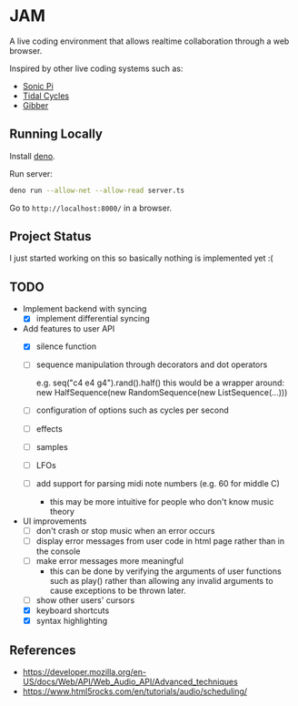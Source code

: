 # JAM

A live coding environment that allows realtime collaboration through a web browser.

Inspired by other live coding systems such as:
- [Sonic Pi](https://sonic-pi.net/)
- [Tidal Cycles](https://tidalcycles.org/)
- [Gibber](https://github.com/gibber-cc/gibber)

## Running Locally

Install [deno](https://deno.land/).

Run server:

```bash
deno run --allow-net --allow-read server.ts
```

Go to `http://localhost:8000/` in a browser.

## Project Status

I just started working on this so basically nothing is implemented yet :(

## TODO

- Implement backend with syncing
  - [x] implement differential syncing
- Add features to user API
  - [x] silence function
  - [ ] sequence manipulation through decorators and dot operators

	  e.g. seq("c4 e4 g4").rand().half()
	       this would be a wrapper around:
		   new HalfSequence(new RandomSequence(new ListSequence(...)))

  - [ ] configuration of options such as cycles per second
  - [ ] effects
  - [ ] samples
  - [ ] LFOs
  - [ ] add support for parsing midi note numbers (e.g. 60 for middle C)
	- this may be more intuitive for people who don't know music theory
- UI improvements
  - [ ] don't crash or stop music when an error occurs
  - [ ] display error messages from user code in html page rather than in the
        console
  - [ ] make error messages more meaningful
	- this can be done by verifying the arguments of user functions such as
      play() rather than allowing any invalid arguments to cause exceptions to
      be thrown later.
  - [ ] show other users' cursors
  - [x] keyboard shortcuts
  - [x] syntax highlighting

## References
- https://developer.mozilla.org/en-US/docs/Web/API/Web_Audio_API/Advanced_techniques
- https://www.html5rocks.com/en/tutorials/audio/scheduling/
